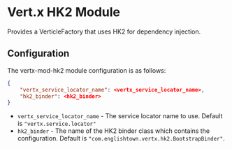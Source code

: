 # Vert.x HK2 Module

Provides a VerticleFactory that uses HK2 for dependency injection.


## Configuration

The vertx-mod-hk2 module configuration is as follows:

```json
{
    "vertx_service_locator_name": <vertx_service_locator_name>,
    "hk2_binder": <hk2_binder>
}
````

* `vertx_service_locator_name` - The service locator name to use.  Default is `"vertx.service.locator"`
* `hk2_binder` -  The name of the HK2 binder class which contains the configuration.  Default is `"com.englishtown.vertx.hk2.BootstrapBinder"`.
